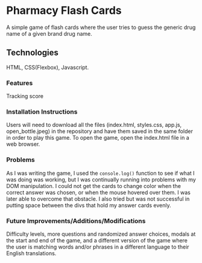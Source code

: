 # Pharmacy Flash Cards

A simple game of flash cards where the user tries to guess the generic drug name of a given brand drug name.

## Technologies

HTML, CSS(Flexbox), Javascript.

### Features

Tracking score

### Installation Instructions

Users will need to download all the files (index.html, styles.css, app.js, open_bottle.jpeg) in the repository and have them saved in the same folder in order to play this game. To open the game, open the index.html file in a web browser.

### Problems

As I was writing the game, I used the ```console.log()``` function to see if what I was doing was working, but I was continually running into problems with my DOM manipulation. I could not get the cards to change color when the correct answer was chosen, or when the mouse hovered over them. I was later able to overcome that obstacle. I also tried but was not successful in putting space between the divs that hold my answer cards evenly.

### Future Improvements/Additions/Modifications

Difficulty levels, more questions and randomized answer choices, modals at the start and end of the game, and a different version of the game where the user is matching words and/or phrases in a different language to their English translations.
